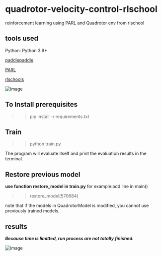# quadrotor-velocity-control-rlschool

reinforcement learning using PARL and Quadrotor env from rlschool

## tools used

Python: Python 3.6+

[paddlepaddle](https://github.com/PaddlePaddle/Paddle)

[PARL](https://github.com/PaddlePaddle/PARL)

[rlschools](https://github.com/PaddlePaddle/RLSchool)

![image](https://github.com/jedibobo/quadrotor-velocity-control-rlschool/blob/master/imgs/demo_velocity_control.gif)

## To Install prerequisites

> > pip install -r requirements.txt

## Train

> > python train.py

The program will evaluate itself and print the evaluation results in the terminal.

## Restore previous model

**use function restore_model in train.py**
for example:add line in main()

> > restore_model(570684)

note that if the models in QuadrotorModel is modified, you cannot use previously trained models.

## results

**_Because time is limitted, run process are not totally finished._**

![image](https://github.com/jedibobo/quadrotor-velocity-control-rlschool/blob/master/results/2020-06-30%20090011.png)
